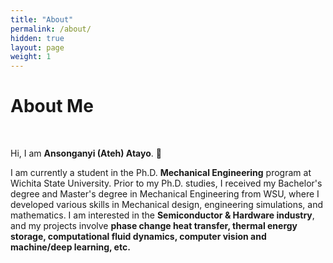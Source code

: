 ```yaml
---
title: "About"
permalink: /about/
hidden: true
layout: page
weight: 1
---
```

# About Me
<br>

Hi, I am **Ansonganyi (Ateh) Atayo**. :wave:
<br>  

I am currently a student in the Ph.D. **Mechanical Engineering** program at Wichita State University. Prior to my Ph.D. studies, I received my Bachelor's degree and Master's degree in Mechanical Engineering from WSU, where I developed various skills in Mechanical design, engineering simulations, and mathematics. I am interested in the **Semiconductor & Hardware industry**, and my projects involve **phase change heat transfer, thermal energy storage, computational fluid dynamics, computer vision and machine/deep learning, etc.**